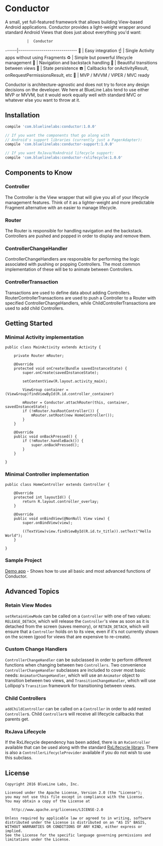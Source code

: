 # Conductor

A small, yet full-featured framework that allows building View-based Android applications. Conductor provides a light-weight wrapper around standard Android Views that does just about everything you'd want:

              |  Conductor
------|------------------------------
:tada: | Easy integration
:point_up: | Single Activity apps without using Fragments
:recycle: | Simple but powerful lifecycle management
:train: | Navigation and backstack handling
:twisted_rightwards_arrows: | Beautiful transitions between views
:floppy_disk: | State persistence
:phone: | Callbacks for onActivityResult, onRequestPermissionsResult, etc
:european_post_office: | MVP / MVVM / VIPER / MVC ready
	
Conductor is architecture-agnostic and does not try to force any design decisions on the developer. We here at BlueLine Labs tend to use either MVP or MVVM, but it would work equally well with standard MVC or whatever else you want to throw at it.

## Installation

```gradle
compile 'com.bluelinelabs:conductor:1.0.0'

// If you want the components that go along with
// Android's support libraries (currently just a PagerAdapter):
compile 'com.bluelinelabs:conductor-support:1.0.0'

// If you want RxJava/RxAndroid lifecycle support:
compile 'com.bluelinelabs:conductor-rxlifecycle:1.0.0'
```

## Components to Know

### Controller

The Controller is the View wrapper that will give you all of your lifecycle management features. Think of it as a lighter-weight and more predictable Fragment alternative with an easier to manage lifecycle.

### Router

The Router is responsible for handling navigation and the backstack. Controllers are pushed and popped in order to display and remove them.

### ControllerChangeHandler

ControllerChangeHandlers are responsible for performing the logic associated with pushing or popping Controllers. The most common implementation of these will be to animate between Controllers.

### ControllerTransaction

Transactions are used to define data about adding Controllers. RouterControllerTransactions are used to push a Controller to a Router with specified ControllerChangeHandlers, while ChildControllerTransactions are used to add child Controllers.

## Getting Started

### Minimal Activity implementation

```
public class MainActivity extends Activity {

    private Router mRouter;

    @Override
    protected void onCreate(Bundle savedInstanceState) {
        super.onCreate(savedInstanceState);

        setContentView(R.layout.activity_main);
		
		ViewGroup container = (ViewGroup)findViewById(R.id.controller_container)
		
        mRouter = Conductor.attachRouter(this, container, savedInstanceState);
        if (!mRouter.hasRootController()) {
            mRouter.setRoot(new HomeController());
        }
    }

    @Override
    public void onBackPressed() {
        if (!mRouter.handleBack()) {
            super.onBackPressed();
        }
    }

}
```

### Minimal Controller implementation

```
public class HomeController extends Controller {

    @Override
    protected int layoutId() {
        return R.layout.controller_overlay;
    }

    @Override
    public void onBindView(@NonNull View view) {
        super.onBindView(view);
		
		((TextView)view.findViewById(R.id.tv_title)).setText("Hello World");
    }

}
```

### Sample Project

[Demo app](https://github.com/bluelinelabs/conductor/tree/master/demo) - Shows how to use all basic and most advanced functions of Conductor.

## Advanced Topics

### Retain View Modes
`setRetainViewMode` can be called on a `Controller` with one of two values: `RELEASE_DETACH`, which will release the `Controller`'s view as soon as it is detached from the screen (saves memory), or `RETAIN_DETACH`, which will ensure that a `Controller` holds on to its view, even if it's not currently shown on the screen (good for views that are expensive to re-create).

### Custom Change Handlers
`ControllerChangeHandler` can be subclassed in order to perform different functions when changing between two `Controllers`. Two convenience `ControllerChangeHandler` subclasses are included to cover most basic needs: `AnimatorChangeHandler`, which will use an `Animator` object to transition between two views, and `TransitionChangeHandler`, which will use Lollipop's `Transition` framework for transitioning between views.

### Child Controllers
`addChildController` can be called on a `Controller` in order to add nested `Controller`s. Child `Controller`s will receive all lifecycle callbacks that parents get.

### RxJava Lifecycle
If the RxLifecycle dependency has been added, there is an `RxController` available that can be used along with the standard [RxLifecycle library](https://github.com/trello/RxLifecycle). There is also a `ControllerLifecycleProvider` available if you do not wish to use this subclass. 

## License
```
Copyright 2016 BlueLine Labs, Inc.

Licensed under the Apache License, Version 2.0 (the "License");
you may not use this file except in compliance with the License.
You may obtain a copy of the License at

   http://www.apache.org/licenses/LICENSE-2.0

Unless required by applicable law or agreed to in writing, software
distributed under the License is distributed on an "AS IS" BASIS,
WITHOUT WARRANTIES OR CONDITIONS OF ANY KIND, either express or implied.
See the License for the specific language governing permissions and
limitations under the License.
```
